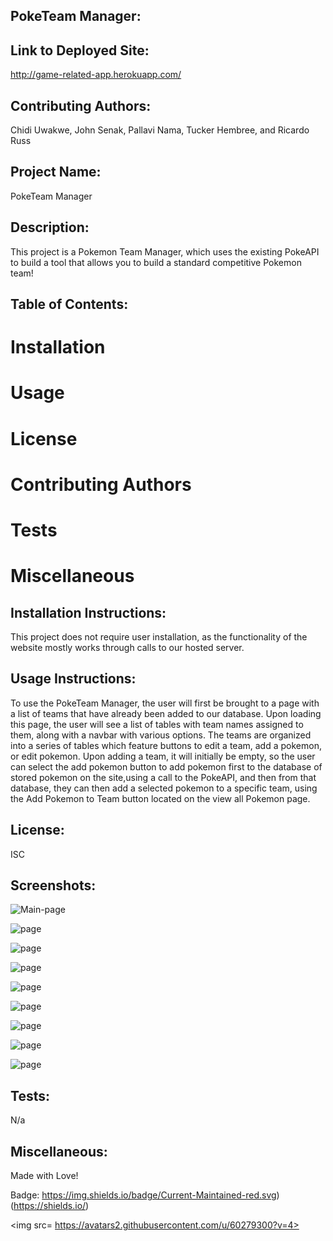 ## PokeTeam Manager: 

## Link to Deployed Site:
http://game-related-app.herokuapp.com/

 ## Contributing Authors: 
 Chidi Uwakwe, John Senak, Pallavi Nama, Tucker Hembree, and Ricardo Russ 


 ## Project Name:
 PokeTeam Manager

 ## Description:
 This project is a Pokemon Team Manager, which uses the existing PokeAPI to build a tool that allows you to build a standard competitive Pokemon team! 

 ## Table of Contents: 
 # Installation 
 # Usage 
 # License 
 # Contributing Authors 
 # Tests 
 # Miscellaneous 

 ## Installation Instructions:
 This project does not require user installation, as the functionality of the website mostly works through calls to our hosted server.

 ## Usage Instructions:
 To use the PokeTeam Manager, the user will first be brought to a page with a list of teams that have already been added to our database. Upon loading this page, the user will see a list of tables with team names assigned to them, along with a navbar with various options. The teams are organized into a series of tables which feature buttons to edit a team, add a pokemon, or edit pokemon. Upon adding a team, it will initially be empty, so the user can select the add pokemon button to add pokemon first to the database of stored pokemon on the site,using a call to the PokeAPI, and then from that database, they can then add a selected pokemon to a specific team, using the Add Pokemon to Team button located on the view all Pokemon page. 

 ## License:
 ISC 

## Screenshots:
![Main-page](public/images/SC1.png)

![page](public/images/SC2.png)

![page](public/images/SC3.png)

![page](public/images/SC4.png)

![page](public/images/SC5.png)

![page](public/images/SC6.png)

![page](public/images/SC7.png)

![page](public/images/SC8.png)

![page](public/images/SC9.png)

 ## Tests:
 N/a

 ## Miscellaneous:
 Made with Love!


 Badge:
 https://img.shields.io/badge/Current-Maintained-red.svg)(https://shields.io/) 

 <img src= https://avatars2.githubusercontent.com/u/60279300?v=4> 
